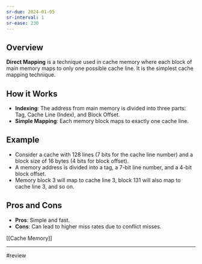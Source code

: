 ```yaml
---
sr-due: 2024-01-05
sr-interval: 1
sr-ease: 230
---
```


## Overview

**Direct Mapping** is a technique used in cache memory where each block of main memory maps to only one possible cache line. It is the simplest cache mapping technique.

## How it Works

- **Indexing**: The address from main memory is divided into three parts: Tag, Cache Line (Index), and Block Offset.
- **Simple Mapping**: Each memory block maps to exactly one cache line.

## Example

- Consider a cache with 128 lines (7 bits for the cache line number) and a block size of 16 bytes (4 bits for block offset).
- A memory address is divided into a tag, a 7-bit line number, and a 4-bit block offset.
- Memory block 3 will map to cache line 3, block 131 will also map to cache line 3, and so on.

## Pros and Cons

- **Pros**: Simple and fast.
- **Cons**: Can lead to higher miss rates due to conflict misses.

[[Cache Memory]]

--- 
#review 